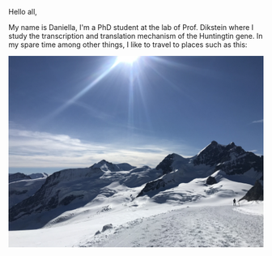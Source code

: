 
Hello all,

My name is Daniella, I'm a PhD student at the lab of Prof. Dikstein where I study the transcription and translation mechanism of the Huntingtin gene.
In my spare time among other things, I like to travel to places such as this:


![](IMG_9041.jpeg) 
